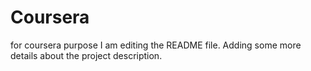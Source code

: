 # Coursera
for coursera purpose
I am editing the README file. Adding some more details about the project description.

